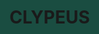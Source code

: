 # CLYPEUS
<style>
    .liveinfo {
		background-color: #1a4d41;
	}
	
</style>
<html class="liveinfo" id="liveinfo">
	
</html>
<script>
	var liveinfo = document.getElementById("liveinfo");
	
	function gompertz() {
		var temp = ;
		var humidity = ;
		var sunrise = ; 
		var sunset = ;
		var sun = sunrise-sunset ;
		var gompertz = document.g//???????상황별 함수의 y' 또는 y" 중 하나를 criteria로 설정하고 호출하기
		//github에 이 프로그램을 넣었을 때 library와 연동되어서 조건별로 해당 사진이 뜰 때 
		//조건을 y'또는 y"의 자료들을 바탕으로 표준정규분포를 냈을 때, 적분된 확률이 각각 1/3이 되도록 만들기
	}
</script>
